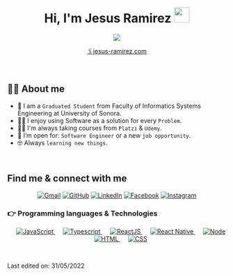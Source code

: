 <!--
**ChuyAR17/ChuyAR17** is a ✨ _special_ ✨ repository because its `README.md` (this file) appears on your GitHub profile.
-->
<!--TODO: [MY RESUME](resume link here).-->

<h1 align="center">Hi, I'm Jesus Ramirez <img src="https://media.giphy.com/media/hvRJCLFzcasrR4ia7z/giphy.gif" width="35"></h1>
<p align="center" size="30px">
  <a href="https://github.com/DenverCoder1/readme-typing-svg">
    <img src="https://readme-typing-svg.herokuapp.com?font=Roboto&size=40&color=36BCF7FF&center=true&vCenter=true&height=52&lines=Software+Engineer;Learning+Enthusiastic;Dev+%26+Painter">
  </a>
</p>

<p align="center">
  <a href="https://jesus-ramirez.com" target="_blank">🖇jesus-ramirez.com</a>
</p>

<br>

## :sassy_man:  About me
- :school: I am a `Graduated Student` from Faculty of Informatics Systems Engineering at University of Sonora.
- :technologist: I enjoy using Software as a solution for every `Problem`.
- :student: I'm always taking courses from `Platzi` & `Udemy`.
- :thinking: I’m open for: `Software Engineer` or a new `job opportunity`.
- :nerd_face: Always `learning new things`.

<br>

## Find me & connect with me
<p align="center">
	<a href="mailto:jar170396@gmail.com"><img img src="https://img.shields.io/badge/gmail-%23EA4335.svg?style=plastic&logo=gmail&logoColor=white" alt="Gmail"/></a>
	<a href="https://github.com/ChuyAR17"><img src="https://img.shields.io/badge/github-%23181717.svg?style=plastic&logo=github&logoColor=white" alt="GitHub"/></a>
	<a href="https://www.linkedin.com/in/jesusramirezr17/"><img src="https://img.shields.io/badge/linkedin-%230A66C2.svg?style=plastic&logo=linkedin&logoColor=white" alt="LinkedIn"/></a>
	<a href="https://www.facebook.com/ChuyRamirez17"><img src="https://img.shields.io/badge/facebook-%231877F2.svg?style=plastic&logo=facebook&logoColor=white" alt="Facebook"/></a>
	<a href="https://www.instagram.com/j_ramirezr17/"><img src="https://img.shields.io/badge/instagram-%23E4405F.svg?style=plastic&logo=instagram&logoColor=white" alt="Instagram"/></a>
</p>

### 👉 Programming languages & Technologies

<p align="center">
  &emsp;
  <a href="https://developer.mozilla.org/en-US/docs/Web/JavaScript" target="_blank"> 
     <img alt="JavaScript" src="https://img.shields.io/badge/JavaScript%20-%23F7DF1E.svg?logo=javascript&logoColor=black">
   </a>
  &emsp;
  <a href="https://www.typescriptlang.org/" target="_blank"> 
    <img alt="Typescript" src="https://img.shields.io/badge/-Typescript-blue?logo=typescript&logoColor=white">
  </a>
  &emsp;
   <a href="https://reactjs.org/" target="_blank">
    <img alt="ReactJS" src="https://img.shields.io/badge/-ReactJS-blue?logo=react&logoColor=white">
  </a>
  &emsp;
   <a href="https://reactnative.dev/" target="_blank">
    <img alt="React Native" src="https://img.shields.io/badge/-React%20Native-blue?logo=react&logoColor=white">
  </a>
  &emsp;
   <a href="https://nodejs.org/en/" target="_blank">
    <img alt="Node" src="https://img.shields.io/badge/-Node%20JS-blue?logo=nodedotjs&color=339933&logoColor=white">
  </a>
  &emsp;
  <a href="https://www.w3.org/html/" target="_blank"> 
   <img alt="HTML" src="https://img.shields.io/badge/HTML5%20-%23E34F26.svg?style=plastic&logo=html5&logoColor=white">
  </a>   
  &emsp;
  <a href="https://www.w3schools.com/css/" target="_blank">
    <img alt="CSS" src="https://img.shields.io/badge/CSS%20-%231572B6.svg?style=plastic&logo=css3&logoColor=white">
  </a> 
</p>

<br/>

Last edited on: 31/05/2022
